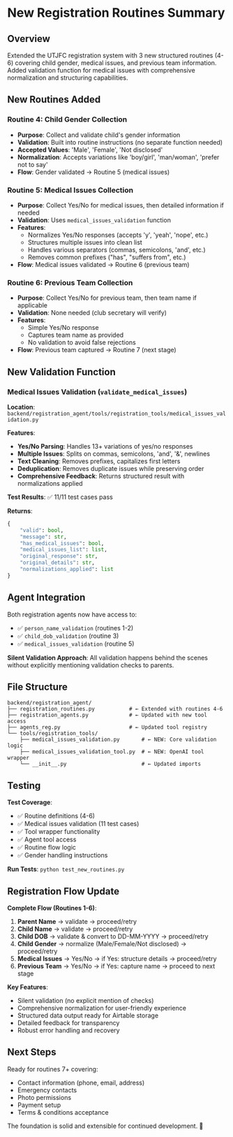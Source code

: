 # New Registration Routines Summary

## Overview
Extended the UTJFC registration system with 3 new structured routines (4-6) covering child gender, medical issues, and previous team information. Added validation function for medical issues with comprehensive normalization and structuring capabilities.

## New Routines Added

### **Routine 4: Child Gender Collection**
- **Purpose**: Collect and validate child's gender information
- **Validation**: Built into routine instructions (no separate function needed)
- **Accepted Values**: 'Male', 'Female', 'Not disclosed'
- **Normalization**: Accepts variations like 'boy/girl', 'man/woman', 'prefer not to say'
- **Flow**: Gender validated → Routine 5 (medical issues)

### **Routine 5: Medical Issues Collection**
- **Purpose**: Collect Yes/No for medical issues, then detailed information if needed
- **Validation**: Uses `medical_issues_validation` function
- **Features**:
  - Normalizes Yes/No responses (accepts 'y', 'yeah', 'nope', etc.)
  - Structures multiple issues into clean list
  - Handles various separators (commas, semicolons, 'and', etc.)
  - Removes common prefixes ("has", "suffers from", etc.)
- **Flow**: Medical issues validated → Routine 6 (previous team)

### **Routine 6: Previous Team Collection**
- **Purpose**: Collect Yes/No for previous team, then team name if applicable
- **Validation**: None needed (club secretary will verify)
- **Features**:
  - Simple Yes/No response
  - Captures team name as provided
  - No validation to avoid false rejections
- **Flow**: Previous team captured → Routine 7 (next stage)

## New Validation Function

### **Medical Issues Validation (`validate_medical_issues`)**

**Location**: `backend/registration_agent/tools/registration_tools/medical_issues_validation.py`

**Features**:
- **Yes/No Parsing**: Handles 13+ variations of yes/no responses
- **Multiple Issues**: Splits on commas, semicolons, 'and', '&', newlines
- **Text Cleaning**: Removes prefixes, capitalizes first letters
- **Deduplication**: Removes duplicate issues while preserving order
- **Comprehensive Feedback**: Returns structured result with normalizations applied

**Test Results**: ✅ 11/11 test cases pass

**Returns**:
```python
{
    "valid": bool,
    "message": str,
    "has_medical_issues": bool,
    "medical_issues_list": list,
    "original_response": str,
    "original_details": str,
    "normalizations_applied": list
}
```

## Agent Integration

Both registration agents now have access to:
- ✅ `person_name_validation` (routines 1-2)
- ✅ `child_dob_validation` (routine 3)  
- ✅ `medical_issues_validation` (routine 5)

**Silent Validation Approach**: All validation happens behind the scenes without explicitly mentioning validation checks to parents.

## File Structure
```
backend/registration_agent/
├── registration_routines.py           # ← Extended with routines 4-6
├── registration_agents.py             # ← Updated with new tool access
├── agents_reg.py                      # ← Updated tool registry
└── tools/registration_tools/
    ├── medical_issues_validation.py       # ← NEW: Core validation logic
    ├── medical_issues_validation_tool.py  # ← NEW: OpenAI tool wrapper
    └── __init__.py                        # ← Updated imports
```

## Testing

**Test Coverage**:
- ✅ Routine definitions (4-6)
- ✅ Medical issues validation (11 test cases)
- ✅ Tool wrapper functionality
- ✅ Agent tool access
- ✅ Routine flow logic
- ✅ Gender handling instructions

**Run Tests**: `python test_new_routines.py`

## Registration Flow Update

**Complete Flow (Routines 1-6)**:
1. **Parent Name** → validate → proceed/retry
2. **Child Name** → validate → proceed/retry  
3. **Child DOB** → validate & convert to DD-MM-YYYY → proceed/retry
4. **Child Gender** → normalize (Male/Female/Not disclosed) → proceed/retry
5. **Medical Issues** → Yes/No → if Yes: structure details → proceed/retry
6. **Previous Team** → Yes/No → if Yes: capture name → proceed to next stage

**Key Features**:
- Silent validation (no explicit mention of checks)
- Comprehensive normalization for user-friendly experience
- Structured data output ready for Airtable storage
- Detailed feedback for transparency
- Robust error handling and recovery

## Next Steps

Ready for routines 7+ covering:
- Contact information (phone, email, address)
- Emergency contacts  
- Photo permissions
- Payment setup
- Terms & conditions acceptance

The foundation is solid and extensible for continued development. 🚀 